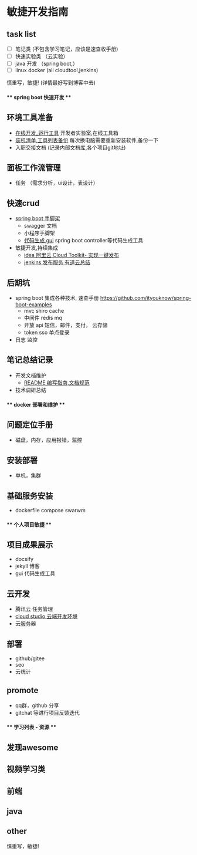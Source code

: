 # 敏捷开发指南
## task list
- [ ] 笔记类 (不包含学习笔记，应该是速查收手册)
- [ ] 快速实验类 （云实验）
- [ ] java 开发 （spring boot,）
- [ ] linux docker (ali cloudtool,jenkins)

慎重写，敏捷! (详情最好写到博客中去)

<!-- tabs:start -->
#### ** spring boot 快速开发 **
## 环境工具准备
* [在线开发_运行工具](books/2.tools/dev_online.md) 开发者实验室,在线工具箱
* [装机清单,工具列表备份](books/2.tools/1.tools.md) 每次换电脑需要重新安装软件,备份一下
* 入职交接文档 (记录内部文档库,各个项目git地址)


## 面板工作流管理
* 任务 （需求分析，ui设计，表设计）

## 快速crud
* [spring boot 手脚架](https://github.com/java-frame/spring-boot-api-project-seed/tree/modules)
  * swagger 文档
  * 小程序手脚架
  * [代码生成 gui](books/3.java/java_gui.md) spring boot controller等代码生成工具
* 敏捷开发,持续集成
  * [idea 阿里云 Cloud Toolkit- 实现一键发布](http://note.youdao.com/noteshare?id=d33a8151b30907cef1ca60d762636ab7&sub=AF44B9D0B0AD494EABDC18B5C62AF747)
  * [jenkins 发布服务 有道云总结](http://note.youdao.com/noteshare?id=194ad03b1885e6c2e22cffb22204cfc6)

## 后期坑

* spring boot 集成各种技术, 速查手册 https://github.com/ityouknow/spring-boot-examples
  * mvc shiro cache 
  * 中间件 redis mq
  * 开放 api 短信，邮件，支付， 云存储
  * token sso 单点登录
* 日志 监控

## 笔记总结记录
* 开发文档维护
  * [README 编写指南,文档规范](https://github.com/java-frame/spring-boot-api-project-seed/blob/modules/README-DEMO.md)
* 技术调研总结

#### ** docker 部署和维护 **
## 问题定位手册
* 磁盘，内存，应用报错，监控

## 安装部署
* 单机，集群


## 基础服务安装
* dockerfile compose swarwm 


#### ** 个人项目敏捷 **
## 项目成果展示
* docsify
* jekyll 博客
* gui 代码生成工具

## 云开发
* 腾讯云 任务管理
* [cloud studio 云端开发环境](https://studio.dev.tencent.com/intro)
* 云服务器

## 部署
* github/gitee 
* seo
* 云统计

## promote 
* qq群，github 分享
* gitchat 等进行项目反馈迭代

#### ** 学习列表 - 资源 **
## 发现awesome

## 视频学习类

## 前端

## java

## other
慎重写，敏捷!



<!-- tabs:end -->